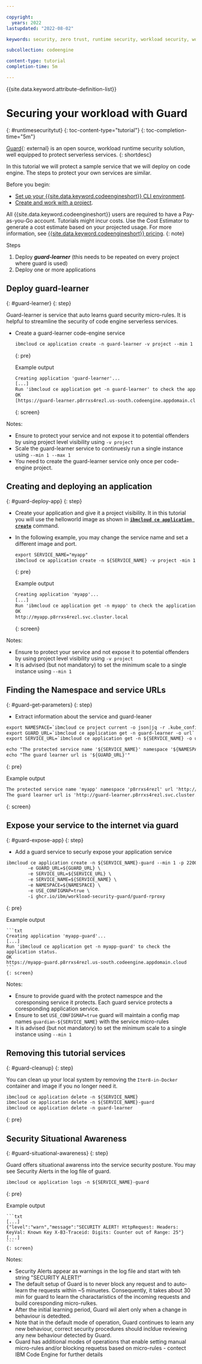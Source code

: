 ```yaml
---

copyright:
  years: 2022
lastupdated: "2022-08-02"

keywords: security, zero trust, runtime security, workload security, workload security, serverless security, Gaurd, code engine application security, code engine service

subcollection: codeengine

content-type: tutorial
completion-time: 5m 

---
```


{{site.data.keyword.attribute-definition-list}}

# Securing your workload with Guard
{: #runtimesecuritytut}
{: toc-content-type="tutorial"}
{: toc-completion-time="5m"}

[Guard](https://github.com/IBM/workload-security-guard/){: external} is an open source, workload runtime security solution, well equipped to protect serverless services.
{: shortdesc}

In this tutorial we will protect a sample service that we will deploy on code engine. The steps to protect your own services are similar.

Before you begin:

- [Set up your {{site.data.keyword.codeengineshort}} CLI environment](/docs/codeengine?topic=codeengine-install-cli).
- [Create and work with a project](/docs/codeengine?topic=codeengine-manage-project).

All {{site.data.keyword.codeengineshort}} users are required to have a Pay-as-you-Go account. Tutorials might incur costs. Use the Cost Estimator to generate a cost estimate based on your projected usage. For more information, see [{{site.data.keyword.codeengineshort}} pricing](/docs/codeengine?topic=codeengine-pricing).
{: note}

Steps


1. Deploy ***guard-learner*** (this needs to be repeated on every project where guard is used)
2. Deploy one or more applications

## Deploy guard-learner
{: #guard-learner}
{: step}

Guard-learner is service that auto learns guard security micro-rules. It is helpful to streamline the security of code engine serverless services.  

- Create a guard-learner code-engine service

    ```txt
    ibmcloud ce application create -n guard-learner -v project --min 1 --max 1 -p 8888 -i ghcr.io/ibm/workload-security-guard/guard-learner
    ```
    {: pre}

    Example output

    ```txt
    Creating application 'guard-learner'...
    [...]
    Run 'ibmcloud ce application get -n guard-learner' to check the application status.
    OK
    [https://guard-learner.p8rrxs4rezl.us-south.codeengine.appdomain.cloud](http://guard-learner.p8rrxs4rezl.svc.cluster.local)
    ```
    {: screen}
    
Notes:
* Ensure to protect your service and not expose it to potential offenders by using project level visibility using `-v project`
* Scale the guard-learner service to continuesly run a single instance using  `--min 1 --max 1`
* You need to create the guard-learner service only once per code-engine project.

## Creating and deploying an application
{: #guard-deploy-app}
{: step}

- Create your application and give it a project visibility. It in this tutorial you will use the helloworld image as shown in [**`ibmcloud ce application create`**](/docs/codeengine?topic=codeengine-cli#cli-application-create) command. 
- In the following example, you may change the service name and set a different image and port.

    ```txt
    export SERVICE_NAME="myapp"
    ibmcloud ce application create -n ${SERVICE_NAME} -v project -min 1 -p 8080 -i icr.io/codeengine/hello

    ```
    {: pre}

    Example output

    ```txt
    Creating application 'myapp'...
    [...]
    Run 'ibmcloud ce application get -n myapp' to check the application status.
    OK
    http://myapp.p8rrxs4rezl.svc.cluster.local
    ```
    {: screen}
    
Notes:
* Ensure to protect your service and not expose it to potential offenders by using project level visibility using `-v project`
* It is advised (but not mandatory) to set the minimum scale to a single instance using  `--min 1`

## Finding the Namespace and service URLs 
{: #guard-get-parameters}
{: step}

- Extract information about the service and guard-leaner

```txt
export NAMESPACE=`ibmcloud ce project current -o json|jq -r .kube_config_context`
export GUARD_URL=`ibmcloud ce application get -n guard-learner -o url`
export SERVICE_URL=`ibmcloud ce application get -n ${SERVICE_NAME} -o url`

echo "The protected service name '${SERVICE_NAME}' namespace '${NAMESPACE}' url '${SERVICE_URL}'"
echo "The guard learner url is '${GUARD_URL}'"
```
{: pre}

Example output

```txt
The protected service name 'myapp' namespace 'p8rrxs4rezl' url 'http://myapp.p8rrxs4rezl.svc.cluster.local'
The guard learner url is 'http://guard-learner.p8rrxs4rezl.svc.cluster.local'
```
{: screen}

## Expose your service to the internet via guard
{: #guard-expose-app}
{: step}

- Add a guard service to securly expose your application service 

```txt
ibmcloud ce application create -n ${SERVICE_NAME}-guard --min 1 -p 22000 \
        -e GUARD_URL=${GUARD_URL} \
        -e SERVICE_URL=${SERVICE_URL} \
        -e SERVICE_NAME=${SERVICE_NAME} \
        -e NAMESPACE=${NAMESPACE} \
        -e USE_CONFIGMAP=true \
        -i ghcr.io/ibm/workload-security-guard/guard-rproxy
```
{: pre}

Example output

    ```txt
    Creating application 'myapp-guard'...
    [...]
    Run 'ibmcloud ce application get -n myapp-guard' to check the application status.
    OK
    https://myapp-guard.p8rrxs4rezl.us-south.codeengine.appdomain.cloud
    ```
    {: screen}
    
Notes:
* Ensure to provide guard with the protect namespce and the coresponsing service it protects. Each guard service protects a coresponding application service.
* Ensure to set `USE_CONFIGMAP=true` guard will maintain a config map names `guardian-${SERVICE_NAME}` with the service micro-rules
* It is advised (but not mandatory) to set the minimum scale to a single instance using  `--min 1`

## Removing this tutorial services
{: #guard-cleanup}
{: step}

You can clean up your local system by removing the `Iter8-in-Docker` container and image if you no longer need it.

```txt
ibmcloud ce application delete -n ${SERVICE_NAME}
ibmcloud ce application delete -n ${SERVICE_NAME}-guard
ibmcloud ce application delete -n guard-learner
```
{: pre}

## Security Situational Awareness
{: #guard-situational-awareness}
{: step}

Guard offers situational awarenss into the service security posture.
You may see Security Alerts in the log file of guard.

```txt
ibmcloud ce application logs -n ${SERVICE_NAME}-guard 
```
{: pre}

Example output

    ```txt
    [...]
    {"level":"warn","message":"SECURITY ALERT! HttpRequest: Headers: KeyVal: Known Key X-B3-Traceid: Digits: Counter out of Range: 25"}  
    [...]
    ```
    {: screen}
    
Notes:
* Security Alerts appear as warnings in the log file and start with teh string "SECURITY ALERT!"
* The default setup of Guard is to never block any request and to auto-learn the requests within ~5 minuetes. Consequently, it takes about 30 min for guard to learn the charactaristics of the incoming requests and build coresponding micro-rulkes. 
* After the initial learning period, Guard wil alert only when a change in behaviour is detedted. 
* Note that in the default mode of operation, Guard continues to learn any new behaviour, correct security procedures should incldue reviewing any new behaviour detected by Guard. 
* Guard has additional modes of operations that enable setting manual micro-rules and/or blocking requetss based on micro-rules - contect IBM Code Engine for further details

